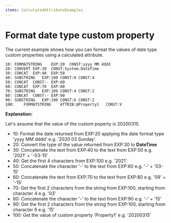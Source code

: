 ```yaml
---
items: CalculatedAttributeExamples
---
```


# Format date type custom property 

The current example shows how you can format the values of date type custom properties using a calculated attribute.

```
10:	FORMATSTRING	EXP:20	CONST:yyyy MM dddd		
20:	CONVERT	EXP:30	CONST:System.DateTime		
30:	CONCAT	EXP:40	EXP:50		
40:	SUBSTRING	EXP:100	CONST:0	CONST:4
50:	CONCAT	CONST:-	EXP:60		
60:	CONCAT	EXP:70	EXP:80		
70:	SUBSTRING	EXP:100	CONST:4	CONST:2
80:	CONCAT	CONST:-	EXP:90		
90:	SUBSTRING	EXP:100	CONST:6	CONST:2
100:	FORMATSTRING	ATTRIB:@Property1	CONST:V		

```

**Explanation:**

Let's assume that the value of the custom poperty is 20200315.

- 10: Format the date returned from EXP:20 applying the date format type 'yyyy MM dddd' e.g. '2020 03 Sunday'.
- 20: Convert the type of the value returned from EXP:30 to **DateTime**	
- 30: Concatenate the text from EXP:40 to the text from EXP:50 e.g. '2021' + '-03-15'
- 40: Get the first 4 characters from EXP:100 e.g. '2021'
- 50: Concatenate the character '-' to the text from EXP:60 e.g. '-' + '03-15'
- 60: Concatenate the text from EXP:70 to the text from EXP:80 e.g. '09' + '-15'
- 70: Get the first 2 characters from the string from EXP:100, starting from character 4 e.g. '03'
- 80: Concatenate the character '-' to the text from EXP:90 e.g. '-' + '15'
- 90: Get the first 2 characters from the string from EXP:100, starting from character 6 e.g. '15'
- 100: Get the value of custom property 'Property1' e.g. '20200315'
